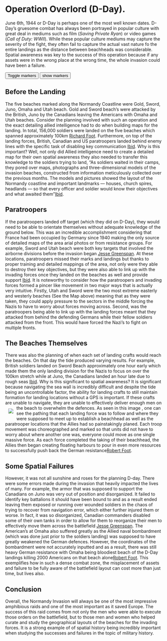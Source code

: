 # Operation Overlord (D-Day).
June 6th, 1944 or D-Day is perhaps one of the most well known dates. D-Day’s gruesome combat has always been portrayed in popular culture with great deal in mediums such as film (*Saving Private Ryan*) or video games (*Call of Duty: WWII*). While these popular culture mediums may capture the severity of the fight, they often fail to capture the actual vast nature fo the entire landings as the distance between beachheads was considerable. Spatial awareness was key to the success of this operation because if any assets were in the wrong place at the wrong time, the whole invasion could have been a failure.
<div class="markers">
  <!-- these buttons hide/show all the markers  -->
  <!-- to hide/show blue or red markers instead, change my_markers below to blue_markers
       to red_markers.  If you have defined your own color (or other) arrays, use those instead -->
  <button onclick="toggleMarkers(my_markers, my_map)" class="rounded" id="hide">Toggle markers</button>
  <button onclick="showMarkers(my_markers, my_map)" id="show"> show markers</button>
</div>
  <div id="mapcontainer">
    <div id="map_canvas"></div>
  </div>
  <div id="map_legend"></div>
</div>

## **Before the Landing**

The five beaches marked along the Normandy Coastline were Gold, Sword, Juno, Omaha and Utah beach. Gold and Sword beach’s were attacked by the British, Juno by the Canadians leaving the Americans with Omaha and Utah beaches. Consider the planning involved with such an operation and the exact detailing allied intelligence had to do when building maps for the landing. In total, 156,000 soldiers were landed on the five beaches which spanned approximately 100km [Richard Foot](http://www.thecanadianencyclopedia.ca/en/article/normandy-invasion/). Furthermore, on top of the landing forces, British, Canadian and US paratroopers landed behind enemy lines with the specific task of disabling key communication [Ibid](http://www.thecanadianencyclopedia.ca/en/article/normandy-invasion/). Why is this important? Well, not only did Allied intelligence need to create a detailed map for their own spatial awareness they also needed to transfer this knowledge to the soldiers trying to land, “As soldiers waited in their camps, they pored over maps, photographs and three-dimensional models of the invasion beaches, constructed from information meticulously collected over the previous months. The models and pictures showed the layout of the Normandy coastline and important landmarks — houses, church spires, headlands — so that every officer and soldier would know their objectives and what awaited them”[Ibid](http://www.thecanadianencyclopedia.ca/en/article/normandy-invasion/).

## **Paratroopers**

If the paratroopers landed off target (which they did on D-Day), they would need to be able to orientate themselves without adequate knowledge of the ground below. This was an incredible accomplishment considering that France had been occupied by Germany since 1940 making the only source of detailed maps of the area arial photos or from resistance groups. For example, Sword and Utah beach were both key targets that involved the airborne divisions before the invasion began [Jesse Greenspan](https://www.history.com/news/landing-at-normandy-the-5-beaches-of-d-day). At these locations, paratroopers missed their marks and landings but thanks to proper training and detailed mappings of the area, not only were they able to destroy their key objectives, but they were also able to link up with the invading forces once they landed on the beaches as well and provide support [Ibid](https://www.history.com/news/landing-at-normandy-the-5-beaches-of-d-day). It is noteworthy to consider how the paratroopers and invading forces formed a pincer like movement in two major ways that is actually very intuitive. Firstly, Utah and Sword were the two most extreme easterly and westerly beaches (See the Map above) meaning that as they were taken, they could apply pressure to the sectors in the middle forcing the Nazis to have to worry about forces moving across. Second, was the paratroopers being able to link up with the landing forces meant that they attacked from behind the defending Germans while their fellow soldiers attacked from the front. This would have forced the Nazi’s to fight on multiple fronts.

## **The Beaches Themselves**

There was also the planning of when each set of landing crafts would reach the beaches. On that day the tide produced varying results. For example, British soldiers landed on Sword Beach approximately one hour early which made them the only landing division for the Nazis to focus on over the 100km stretch while at Juno, the Canadians landed an hour late due to rough seas [Ibid](https://www.history.com/news/landing-at-normandy-the-5-beaches-of-d-day). Why is this significant to spatial awareness? It is significant because navigating the sea wall is incredibly difficult and despite the tide being an uncontrollable factor, the ability for landing crafts to still maintain formation for landing locations without a GPS is important. If these crafts are unable to navigate, they are unable to effectively deliver enough men on the beach to overwhelm the defences. As seen in this image <img src= "https://s3.amazonaws.com/tce-live2/media/cache/media/bb05eb99-e533-4e8d-aafe-6ae70bdbf472_thumbnail_600_600.jpg" Align="left" HSPACE="10" VSPACE="10"/>, one can see the pathing that each landing force was to follow and where they were supposed to meet up to establish a beachhead as well as the paratrooper locations that the Allies had so painstakingly planed. Each troop movement was choreographed and marked so that units did not have to worry about where another one was, everyone could move as one single massive force. As each force completed the taking of their beachhead, the Allies then began creating floating harbours to pour in even more resources to successfully push back the German resistance[Robert Foot](http://www.thecanadianencyclopedia.ca/en/article/normandy-invasion/).


## **Some Spatial Failures**

However, it was not all sunshine and roses for the planning D-day. There were some errors made during the invasion that heavily impacted the lives of many. For example, the armor that was supposed to support the Canadians on Juno was very out of position and disorganized. It failed to identify key battalions it should have been bound to and as a result ended leaving them exposed or running over wounded soldiers in the chaos of trying to recover from navigation error, which either further injured them or worse. In fact, it was so disorganized, Canadian commanders disabled some of their own tanks in order to allow for them to reorganize their men to effectively move them across the battlefield [Jesse Greenspan](https://www.history.com/news/landing-at-normandy-the-5-beaches-of-d-day). The American’s at Omaha also suffered greatly as the Allied naval bombardment (which was done just prior to the soldiers landing)  was supposed to have greatly weakened the German defences. However, the coordinates of the bombardment were not accurately inputted and as a result, there was still heavy German resistance with Omaha being bloodiest beach of the D-Day landings killing 2000 Americans on that beach alone[Robert Foot](http://www.thecanadianencyclopedia.ca/en/article/normandy-invasion/).  This exemplifies how in such a dense combat zone, the misplacement of assets and failure to be fully aware of the battlefield layout can cost more than just time, but lives also.

## **Conclusion**

Overall, the Normandy Invasion will always be one of the most impressive amphibious raids and one of the most important as it saved Europe. The success of this raid comes from not only the men who were able to execute those orders on the battlefield, but to those men and women who helped curate and study the geographical layouts of the beaches for the invading forces. It is a strong example of of spatial history being incredibly important when studying the successes and failures in the topic of military history.   
